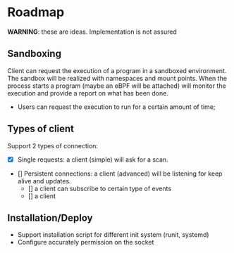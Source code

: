 # Roadmap
**WARNING**: these are ideas. Implementation is not assured

## Sandboxing
Client can request the execution of a program in a sandboxed environment.
The sandbox will be realized with namespaces and mount points.
When the process starts a program (maybe an eBPF will be attached) will monitor the execution and provide a report 
on what has been done.

* Users can request the execution to run for a certain amount of time;

## Types of client
Support 2 types of connection:
- [x] Single requests: a client (simple) will ask for a scan.
- [] Persistent connections: a client (advanced) will be listening for keep alive and updates.
    * [] a client can subscribe to certain type of events
    * [] a client 

## Installation/Deploy
* Support installation script for different init system (runit, systemd)
* Configure accurately permission on the socket
